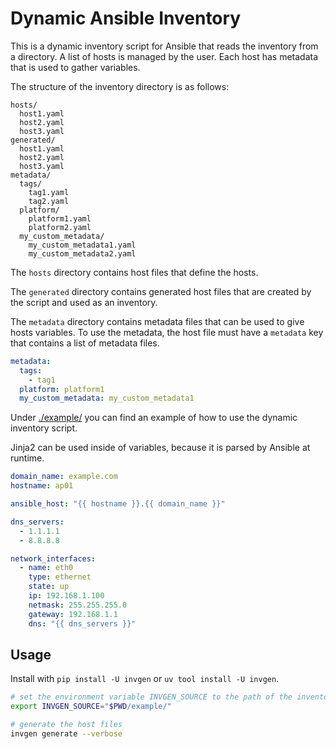 # Dynamic Ansible Inventory

This is a dynamic inventory script for Ansible that reads the inventory from a
directory. A list of hosts is managed by the user. Each host has metadata that is used to gather variables.

The structure of the inventory directory is as follows:

```tree
hosts/
  host1.yaml
  host2.yaml
  host3.yaml
generated/
  host1.yaml
  host2.yaml
  host3.yaml
metadata/
  tags/
    tag1.yaml
    tag2.yaml
  platform/
    platform1.yaml
    platform2.yaml
  my_custom_metadata/
    my_custom_metadata1.yaml
    my_custom_metadata2.yaml
```

The `hosts` directory contains host files that define the hosts.

The `generated` directory contains generated host files that are created by the script and used as an inventory.

The `metadata` directory contains metadata files that can be used to give hosts variables.
To use the metadata, the host file must have a `metadata` key that contains a list of metadata files.

```yaml
metadata:
  tags:
    - tag1
  platform: platform1
  my_custom_metadata: my_custom_metadata1
```

Under [./example/](./example/) you can find an example of how to use the dynamic inventory script.

Jinja2 can be used inside of variables, because it is parsed by Ansible at runtime.

```yaml
domain_name: example.com
hostname: ap01

ansible_host: "{{ hostname }}.{{ domain_name }}"

dns_servers:
  - 1.1.1.1
  - 8.8.8.8

network_interfaces:
  - name: eth0
    type: ethernet
    state: up
    ip: 192.168.1.100
    netmask: 255.255.255.0
    gateway: 192.168.1.1
    dns: "{{ dns_servers }}"
```

## Usage

Install with `pip install -U invgen` or `uv tool install -U invgen`.

```bash
# set the environment variable INVGEN_SOURCE to the path of the inventory directory
export INVGEN_SOURCE="$PWD/example/"

# generate the host files
invgen generate --verbose
```
